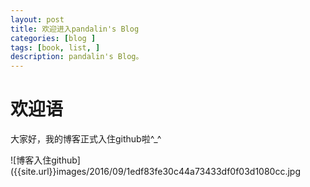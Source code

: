```yaml
---
layout: post
title: 欢迎进入pandalin's Blog
categories: [blog ]
tags: [book, list, ]
description: pandalin's Blog。
---
```

# 欢迎语
大家好，我的博客正式入住github啦^_^


![博客入住github]({{site.url}}images/2016/09/1edf83fe30c44a73433df0f03d1080cc.jpg
